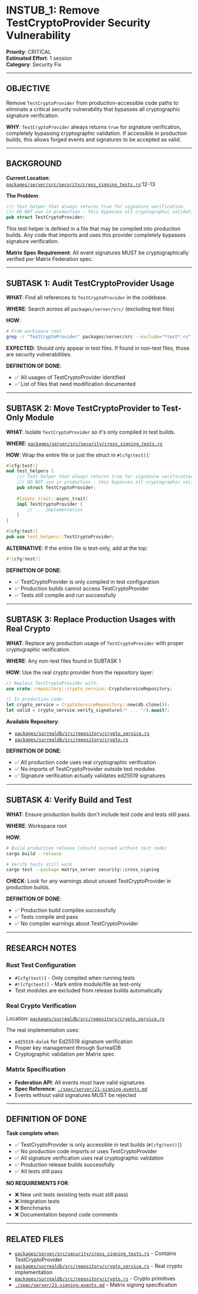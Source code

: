 # INSTUB_1: Remove TestCryptoProvider Security Vulnerability

**Priority**: CRITICAL  
**Estimated Effort**: 1 session  
**Category**: Security Fix

---

## OBJECTIVE

Remove `TestCryptoProvider` from production-accessible code paths to eliminate a critical security vulnerability that bypasses all cryptographic signature verification.

**WHY**: `TestCryptoProvider` always returns `true` for signature verification, completely bypassing cryptographic validation. If accessible in production builds, this allows forged events and signatures to be accepted as valid.

---

## BACKGROUND

**Current Location**: [`packages/server/src/security/cross_signing_tests.rs`](../packages/server/src/security/cross_signing_tests.rs):12-13

**The Problem**:
```rust
/// Test helper that always returns true for signature verification.
/// DO NOT use in production - this bypasses all cryptographic validation.
pub struct TestCryptoProvider;
```

This test helper is defined in a file that may be compiled into production builds. Any code that imports and uses this provider completely bypasses signature verification.

**Matrix Spec Requirement**: All event signatures MUST be cryptographically verified per Matrix Federation spec.

---

## SUBTASK 1: Audit TestCryptoProvider Usage

**WHAT**: Find all references to `TestCryptoProvider` in the codebase.

**WHERE**: Search across all `packages/server/src/` (excluding test files)

**HOW**:
```bash
# From workspace root
grep -r "TestCryptoProvider" packages/server/src --exclude="*test*.rs"
```

**EXPECTED**: Should only appear in test files. If found in non-test files, those are security vulnerabilities.

**DEFINITION OF DONE**:
- ✅ All usages of TestCryptoProvider identified
- ✅ List of files that need modification documented

---

## SUBTASK 2: Move TestCryptoProvider to Test-Only Module

**WHAT**: Isolate `TestCryptoProvider` so it's only compiled in test builds.

**WHERE**: [`packages/server/src/security/cross_signing_tests.rs`](../packages/server/src/security/cross_signing_tests.rs)

**HOW**: Wrap the entire file or just the struct in `#[cfg(test)]`:

```rust
#[cfg(test)]
mod test_helpers {
    /// Test helper that always returns true for signature verification.
    /// DO NOT use in production - this bypasses all cryptographic validation.
    pub struct TestCryptoProvider;
    
    #[async_trait::async_trait]
    impl TestCryptoProvider {
        // ... implementation
    }
}

#[cfg(test)]
pub use test_helpers::TestCryptoProvider;
```

**ALTERNATIVE**: If the entire file is test-only, add at the top:
```rust
#![cfg(test)]
```

**DEFINITION OF DONE**:
- ✅ TestCryptoProvider is only compiled in test configuration
- ✅ Production builds cannot access TestCryptoProvider
- ✅ Tests still compile and run successfully

---

## SUBTASK 3: Replace Production Usages with Real Crypto

**WHAT**: Replace any production usage of `TestCryptoProvider` with proper cryptographic verification.

**WHERE**: Any non-test files found in SUBTASK 1

**HOW**: Use the real crypto provider from the repository layer:

```rust
// Replace TestCryptoProvider with:
use crate::repository::crypto_service::CryptoServiceRepository;

// In production code:
let crypto_service = CryptoServiceRepository::new(db.clone());
let valid = crypto_service.verify_signature(/* ... */).await?;
```

**Available Repository**:
- [`packages/surrealdb/src/repository/crypto_service.rs`](../packages/surrealdb/src/repository/crypto_service.rs)
- [`packages/surrealdb/src/repository/crypto.rs`](../packages/surrealdb/src/repository/crypto.rs)

**DEFINITION OF DONE**:
- ✅ All production code uses real cryptographic verification
- ✅ No imports of TestCryptoProvider outside test modules
- ✅ Signature verification actually validates ed25519 signatures

---

## SUBTASK 4: Verify Build and Test

**WHAT**: Ensure production builds don't include test code and tests still pass.

**WHERE**: Workspace root

**HOW**:
```bash
# Build production release (should succeed without test code)
cargo build --release

# Verify tests still work
cargo test --package matryx_server security::cross_signing
```

**CHECK**: Look for any warnings about unused TestCryptoProvider in production builds.

**DEFINITION OF DONE**:
- ✅ Production build compiles successfully
- ✅ Tests compile and pass
- ✅ No compiler warnings about TestCryptoProvider

---

## RESEARCH NOTES

### Rust Test Configuration
- `#[cfg(test)]` - Only compiled when running tests
- `#![cfg(test)]` - Mark entire module/file as test-only
- Test modules are excluded from release builds automatically

### Real Crypto Verification
Location: [`packages/surrealdb/src/repository/crypto_service.rs`](../packages/surrealdb/src/repository/crypto_service.rs)

The real implementation uses:
- `ed25519-dalek` for Ed25519 signature verification
- Proper key management through SurrealDB
- Cryptographic validation per Matrix spec

### Matrix Specification
- **Federation API**: All events must have valid signatures
- **Spec Reference**: [`./spec/server/21-signing-events.md`](../spec/server/21-signing-events.md)
- Events without valid signatures MUST be rejected

---

## DEFINITION OF DONE

**Task complete when**:
- ✅ TestCryptoProvider is only accessible in test builds (`#[cfg(test)]`)
- ✅ No production code imports or uses TestCryptoProvider
- ✅ All signature verification uses real cryptographic validation
- ✅ Production release builds successfully
- ✅ All tests still pass

**NO REQUIREMENTS FOR**:
- ❌ New unit tests (existing tests must still pass)
- ❌ Integration tests
- ❌ Benchmarks
- ❌ Documentation beyond code comments

---

## RELATED FILES

- [`packages/server/src/security/cross_signing_tests.rs`](../packages/server/src/security/cross_signing_tests.rs) - Contains TestCryptoProvider
- [`packages/surrealdb/src/repository/crypto_service.rs`](../packages/surrealdb/src/repository/crypto_service.rs) - Real crypto implementation
- [`packages/surrealdb/src/repository/crypto.rs`](../packages/surrealdb/src/repository/crypto.rs) - Crypto primitives
- [`./spec/server/21-signing-events.md`](../spec/server/21-signing-events.md) - Matrix signing specification

